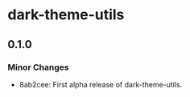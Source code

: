 # dark-theme-utils

## 0.1.0
### Minor Changes

- 8ab2cee: First alpha release of dark-theme-utils.
